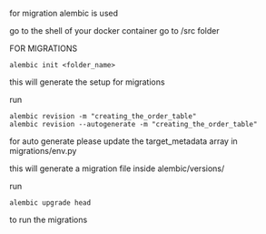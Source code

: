 for migration alembic is used

go to the shell of your docker container
go to /src folder

FOR MIGRATIONS

```
alembic init <folder_name>
```

this will generate the setup for migrations

run

```
alembic revision -m "creating_the_order_table"
alembic revision --autogenerate -m "creating_the_order_table"
```

for auto generate please update the target_metadata array in migrations/env.py

this will generate a migration file inside alembic/versions/

run

```
alembic upgrade head
```

to run the migrations
